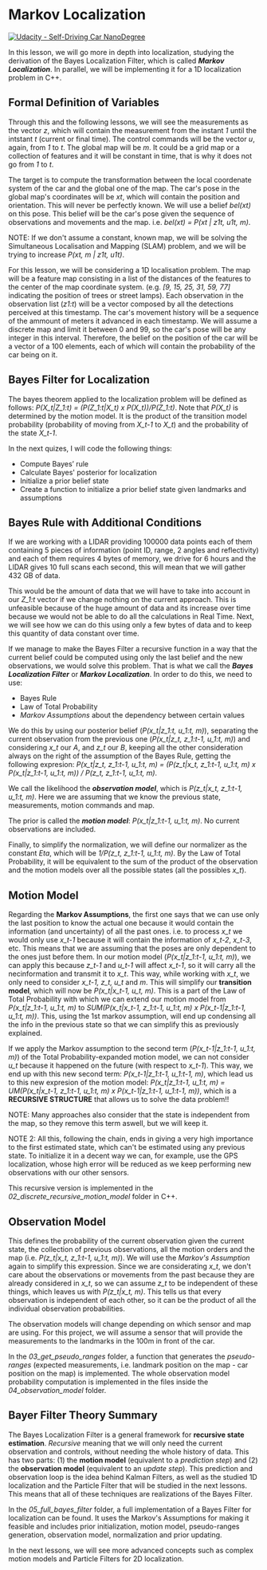 # Markov Localization

[![Udacity - Self-Driving Car NanoDegree](https://s3.amazonaws.com/udacity-sdc/github/shield-carnd.svg)](http://www.udacity.com/drive)


In this lesson, we will go more in depth into localization, studying the derivation of the Bayes Localization Filter, which is called ***Markov Localization***. In parallel, we will be implementing it for a 1D localization problem in C++.

## Formal Definition of Variables
Through this and the following lessons, we will see the measurements as the vector *z*, which will contain the measurement from the instant *1* until the intstant *t* (current or final time). The control commands will be the vector *u*, again, from *1* to *t*. The global map will be *m*. It could be a grid map or a collection of features and it will be constant in time, that is why it does not go from *1* to *t*. 

The target is to compute the transformation between the local coordenate system of the car and the global one of the map. The car's pose in the global map's coordinates will be *xt*, which will contain the position and orientation. This will never be perfectly known. We will use a belief *bel(xt)* on this pose. This belief will be the car's pose given the sequence of observations and movements and the map. i.e. *bel(xt) = P(xt | z1t, u1t, m)*.

NOTE: If we don't assume a constant, known map, we will be solving the Simultaneous Localisation and Mapping (SLAM) problem, and we will be trying to increase *P(xt, m | z1t, u1t)*.


For this lesson, we will be considering a 1D localisation problem. The map will be a feature map consisting in a list of the distances of the features to the center of the map coordinate system. (e.g. *[9, 15, 25, 31, 59, 77]* indicating the position of trees or street lamps). Each observation in the observation list (*z1:t*) will be a vector composed by all the detections perceived at this timestamp. The car's movement history will be a sequence of the ammount of meters it advanced in each timestamp. We will assume a discrete map and limit it between 0 and 99, so the car's pose will be any integer in this interval. Therefore, the belief on the position of the car will be a vector of a 100 elements, each of which will contain the probability of the car being on it.


## Bayes Filter for Localization
The bayes theorem applied to the localization problem will be defined as follows: *P(X_t|Z_1:t) = (P(Z_1:t|X_t) x P(X_t))/P(Z_1:t)*. Note that *P(X_t)* is determined by the motion model. It is the product of the transition model probability (probability of moving from *X_t-1* to *X_t*) and the probability of the state *X_t-1*.

In the next quizes, I will code the following things:

- Compute Bayes’ rule
- Calculate Bayes' posterior for localization
- Initialize a prior belief state
- Create a function to initialize a prior belief state given landmarks and assumptions



## Bayes Rule with Additional Conditions
If we are working with a LIDAR providing 100000 data points each of them containing 5 pieces of information (point ID, range, 2 angles and reflectivity) and each of them requires 4 bytes of memory, we drive for 6 hours and the LIDAR gives 10 full scans each second, this will mean that we will gather 432 GB of data. 

This would be the amount of data that we will have to take into account in our *Z_1:t* vector if we change nothing on the current approach. This is unfeasible because of the huge amount of data and its increase over time because we would not be able to do all the calculations in Real Time. Next, we will see how we can do this using only a few bytes of data and to keep this quantity of data constant over time.

If we manage to make the Bayes Filter a recursive function in a way that the current belief could be computed using only the last belief and the new observations, we would solve this problem. That is what we call the ***Bayes Localization Filter*** or ***Markov Localization***. In order to do this, we need to use:

- Bayes Rule
- Law of Total Probability
- *Markov Assumptions* about the dependency between certain values

We do this by using our posterior belief (*P(x_t|z_1:t, u_1:t, m)*), separating the current observation from the previous one (*P(x_t|z_t, z_1:t-1, u_1:t, m)*) and considering *x_t* our *A*, and *z_t* our *B*, keeping all the other consideration always on the right of the assumption of the Bayes Rule, getting the following expresion: *P(x_t|z_t, z_1:t-1, u_1:t, m) = (P(z_t|x_t, z_1:t-1, u_1:t, m) x P(x_t|z_1:t-1, u_1:t, m)) / P(z_t, z_1:t-1, u_1:t, m)*.

We call the likelihood the ***observation model***, which is *P(z_t|x_t, z_1:t-1, u_1:t, m)*. Here we are assuming that we know the previous state, measurements, motion commands and map.

The prior is called the ***motion model***: *P(x_t|z_1:t-1, u_1:t, m)*. No current observations are included.

Finally, to simplify the normalization, we will define our normalizer as the constant *Eta*, which will be *1/P(z_t, z_1:t-1, u_1:t, m)*. By the Law of Total Probability, it will be equivalent to the sum of the product of the observation and the motion models over all the possible states (all the possibles *x_t*).


## Motion Model
Regarding the **Markov Assumptions**, the first one says that we can use only the last position to know the actual one because it would contain the information (and uncertainty) of all the past ones. i.e. to process *x_t* we would only use *x_t-1* because it will contain the information of *x_t-2*, *x_t-3*, etc. This means that we are assuming that the poses are only dependent to the ones just before them. In our motion model (*P(x_t|z_1:t-1, u_1:t, m)*), we can apply this because *z_t-1* and *u_t-1* will affect *x_t-1*, so it will carry all the necinformation and transmit it to *x_t*. This way, while working with *x_t*, we only need to consider *x_t-1, z_t, u_t* and *m*. This will simplify our **transition model**, which will now be *P(x_t|x_t-1, u_t, m)*. This is a part of the Law of Total Probability with which we can extend our motion model from *P(x_t|z_1:t-1, u_1:t, m)* to *SUM(P(x_t|x_t-1, z_1:t-1, u_1:t,  m) x P(x_t-1|z_1:t-1, u_1:t, m))*. This, using the 1st markov assumption, will end up condensing all the info in the previous state so that we can simplify this as previously explained.

If we apply the Markov assumption to the second term (*P(x_t-1|z_1:t-1, u_1:t, m)*) of the Total Probability-expanded motion model, we can not consider *u_t* because it happened on the future (with respect to *x_t-1*). This way, we end up with this new second term: *P(x_t-1|z_1:t-1, u_1:t-1, m)*, which lead us to this new expresion of the motion model: *P(x_t|z_1:t-1, u_1:t, m) = UM(P(x_t|x_t-1, z_1:t-1, u_1:t, m) x P(x_t-1|z_1:t-1, u_1:t-1, m))*, which is a **RECURSIVE STRUCTURE** that allows us to solve the data problem!! 

NOTE: Many approaches also consider that the state is independent from the map, so they remove this term aswell, but we will keep it.

NOTE 2: All this, following the chain, ends in giving a very high importance to the first estimated state, which can't be estimated using any previous state. To initialize it in a decent way we can, for example, use the GPS localization, whose high error will be reduced as we keep performing new observations with our other sensors.


This recursive version is implemented in the *02_discrete_recursive_motion_model* folder in C++.


## Observation Model
This defines the probability of the current observation given the current state, the collection of previous observations, all the motion orders and the map (i.e. *P(z_t|x_t, z_1:t-1, u_1:t, m)*). We will use the *Markov's Assumption* again to simplify this expression. Since we are considerating *x_t*, we don't care about the observations or movements from the past because they are already considered in *x_t*, so we can assume *z_t* to be independent of these things, which leaves us with *P(z_t|x_t, m)*. This tells us that every observation is independent of each other, so it can be the product of all the individual observation probabilities.

The observation models will change depending on which sensor and map are using. For this project, we will assume a sensor that will provide the measurements to the landmarks in the 100m in front of the car.

In the *03_get_pseudo_ranges* folder, a function that generates the *pseudo-ranges* (expected measurements, i.e. landmark position on the map - car position on the map) is implemented. The whole observation model probability computation is implemented in the files inside the *04_observation_model* folder.


## Bayer Filter Theory Summary
The Bayes Localization Filter is a general framework for **recursive state estimation**. *Recursive* meaning that we will only need the current observation and controls, without needing the whole history of data. This has two parts: (1) the **motion model** (equivalent to a *prediction step*) and (2) the **observation model** (equivalent to an *update step*). This prediction and observation loop is the idea behind Kalman Filters, as well as the studied 1D localization and the Particle Filter that will be studied in the next lessons. This means that all of these techniques are realizations of the Bayes Filter.

In the *05_full_bayes_filter* folder, a full implementation of a Bayes Filter for localization can be found. It uses the Markov's Assumptions for making it feasible and includes prior initialization, motion model, pseudo-ranges generation, observation model, normalization and prior updating.

In the next lessons, we will see more advanced concepts such as complex motion models and Particle Filters for 2D localization.



